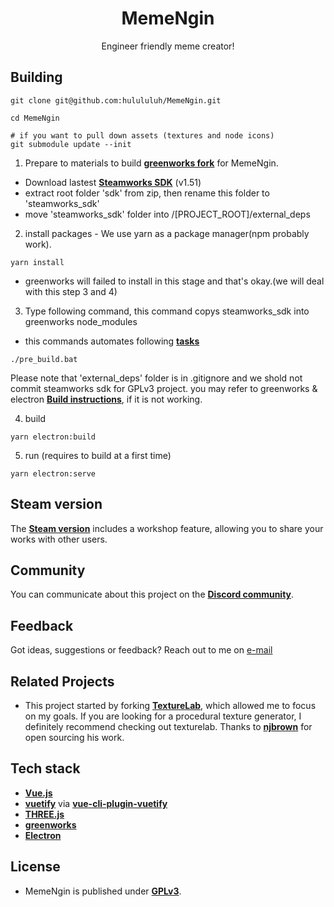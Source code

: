<h1 align="center">
  MemeNgin
</h1>

<p align="center">
  Engineer friendly meme creator!<br/>
</p>

## Building

```
git clone git@github.com:hulululuh/MemeNgin.git

cd MemeNgin

# if you want to pull down assets (textures and node icons)
git submodule update --init

```

1. Prepare to materials to build **[greenworks fork](https://github.com/hulululuh/greenworks)** for MemeNgin.
  - Download lastest **[Steamworks SDK](https://partner.steamgames.com/downloads/list)** (v1.51)
  - extract root folder 'sdk' from zip, then rename this folder to 'steamworks_sdk'
  - move 'steamworks_sdk' folder into /[PROJECT_ROOT]/external_deps


2. install packages - We use yarn as a package manager(npm probably work).
```
yarn install
```
  * greenworks will failed to install in this stage and that's okay.(we will deal with this step 3 and 4)


3. Type following command, this command copys steamworks_sdk into greenworks node_modules 
  - this commands automates following **[tasks](https://github.com/greenheartgames/greenworks/blob/master/docs/get-steamworks-sdk.md)**
```
./pre_build.bat

```
Please note that 'external_deps' folder is in .gitignore and we shold not commit steamworks sdk for GPLv3 project. you may refer to greenworks & electron **[Build instructions](https://github.com/greenheartgames/greenworks/blob/master/docs/build-instructions-electron.md)**, if it is not working.


4. build
```
yarn electron:build
```


5. run (requires to build at a first time)
```
yarn electron:serve
```

## Steam version
The **[Steam version](https://store.steampowered.com/app/1632910/MemeNgin/)** includes a workshop feature, allowing you to share your works with other users.

## Community
You can communicate about this project on the **[Discord community](https://discord.gg/9vewbmkGHE)**.

## Feedback
Got ideas, suggestions or feedback? Reach out to me on [e-mail](mailto:admin@memengin.com)

## Related Projects
- This project started by forking **[TextureLab](https://github.com/njbrown/texturelab)**, which allowed me to focus on my goals. If you are looking for a procedural texture generator, I definitely recommend checking out texturelab. Thanks to **[njbrown](https://github.com/njbrown)** for open sourcing his work.

## Tech stack
- **[Vue.js](https://vuejs.org)**
- **[vuetify](https://vuetifyjs.com/en/)** via **[vue-cli-plugin-vuetify](https://github.com/vuetifyjs/vue-cli-plugins)**
- **[THREE.js](https://threejs.org/)**
- **[greenworks](https://github.com/greenheartgames/greenworks)**
- **[Electron](https://electronjs.org)**

## License
- MemeNgin is published under **[GPLv3](https://github.com/hulululuh/MemeNgin/blob/main/LICENSE)**.
